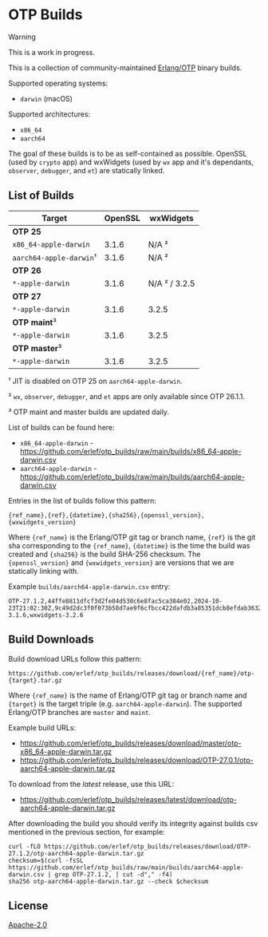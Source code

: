 # OTP Builds

> [!WARNING]
> This is a work in progress.

This is a collection of community-maintained
[Erlang/OTP](https://github.com/erlang/otp) binary builds.

Supported operating systems:

* `darwin` (macOS)

Supported architectures:

* `x86_64`
* `aarch64`

The goal of these builds is to be as self-contained as possible. OpenSSL (used by `crypto` app)
and wxWidgets (used by `wx` app and it's dependants, `observer`, `debugger`, and `et`) are
statically linked.

## List of Builds

| Target                  | OpenSSL | wxWidgets            |
|-------------------------|---------|----------------------|
| **OTP 25**              |         |                      |
| `x86_64-apple-darwin`   | 3.1.6   | N/A ²                |
| `aarch64-apple-darwin`¹ | 3.1.6   | N/A ²                |
| **OTP 26**              |         |                      |
| `*-apple-darwin`        | 3.1.6   | N/A ² / 3.2.5        |
| **OTP 27**              |         |                      |
| `*-apple-darwin`        | 3.1.6   | 3.2.5                |
| **OTP maint**³          |         |                      |
| `*-apple-darwin`        | 3.1.6   | 3.2.5                |
| **OTP master**³         |         |                      |
| `*-apple-darwin`        | 3.1.6   | 3.2.5                |

¹ JIT is disabled on OTP 25 on `aarch64-apple-darwin`.

² `wx`, `observer`, `debugger`, and `et` apps are only available since OTP 26.1.1.

³ OTP maint and master builds are updated daily.

List of builds can be found here:

* `x86_64-apple-darwin` - <https://github.com/erlef/otp_builds/raw/main/builds/x86_64-apple-darwin.csv>
* `aarch64-apple-darwin` - <https://github.com/erlef/otp_builds/raw/main/builds/aarch64-apple-darwin.csv>

Entries in the list of builds follow this pattern:

    {ref_name},{ref},{datetime},{sha256},{openssl_version},{wxwidgets_version}

Where `{ref_name}` is the Erlang/OTP git tag or branch name, `{ref}` is the git sha corresponding
to the `{ref_name}`, `{datetime}` is the time the build was created and `{sha256}` is the build
SHA-256 checksum. The `{openssl_version}` and `{wxwidgets_version}` are versions that we are
statically linking with.

Example `builds/aarch64-apple-darwin.csv` entry:

    OTP-27.1.2,44ffe8811dfcf3d2fe04d530c6e8fac5ca384e02,2024-10-23T21:02:30Z,9c49d2dc3f0f073b58d7ae9f6cfbcc422dafdb3a85351dcb8efdab3632b4413c,openssl-3.1.6,wxwidgets-3.2.6

## Build Downloads

Build download URLs follow this pattern:

    https://github.com/erlef/otp_builds/releases/download/{ref_name}/otp-{target}.tar.gz

Where `{ref_name}` is the name of Erlang/OTP git tag or branch name and `{target}` is the target
triple (e.g. `aarch64-apple-darwin`). The supported Erlang/OTP branches are `master` and `maint`.

Example build URLs:

* <https://github.com/erlef/otp_builds/releases/download/master/otp-x86_64-apple-darwin.tar.gz>
* <https://github.com/erlef/otp_builds/releases/download/OTP-27.0.1/otp-aarch64-apple-darwin.tar.gz>

To download from the _latest_ release, use this URL:

* <https://github.com/erlef/otp_builds/releases/latest/download/otp-aarch64-apple-darwin.tar.gz>

After downloading the build you should verify its integrity against builds csv mentioned in the
previous section, for example:

    curl -fLO https://github.com/erlef/otp_builds/releases/download/OTP-27.1.2/otp-aarch64-apple-darwin.tar.gz
    checksum=$(curl -fsSL https://github.com/erlef/otp_builds/raw/main/builds/aarch64-apple-darwin.csv | grep OTP-27.1.2, | cut -d"," -f4)
    sha256 otp-aarch64-apple-darwin.tar.gz --check $checksum

## License

[Apache-2.0](./LICENSE)
